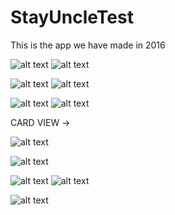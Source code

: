 # StayUncleTest

This is the app we have made in 2016



![alt text](screenshots/img1.png "Main Activity")               ![alt text](screenshots/img2.png "Main Activity") 



![alt text](screenshots/img3.png "Main Activity")               ![alt text](screenshots/img4.png "Main Activity") 



![alt text](screenshots/img6.png "Main Activity")               ![alt text](screenshots/img10.png "Main Activity") 


CARD VIEW ->

![alt text](screenshots/img5.png "Main Activity")      

![alt text](screenshots/img7.png "Main Activity") 



![alt text](screenshots/img8.png "Main Activity")             ![alt text](screenshots/img9.png "Main Activity") 


![alt text](screenshots/gif.gif "Main Activity") 

